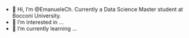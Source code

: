 - 👋 Hi, I’m @EmanueleCh. Currently a Data Science Master student at Bocconi University. 
- 👀 I’m interested in ...
- 🌱 I’m currently learning ...


<!---
EmanueleCh/EmanueleCh is a ✨ special ✨ repository because its `README.md` (this file) appears on your GitHub profile.
You can click the Preview link to take a look at your changes.
--->
